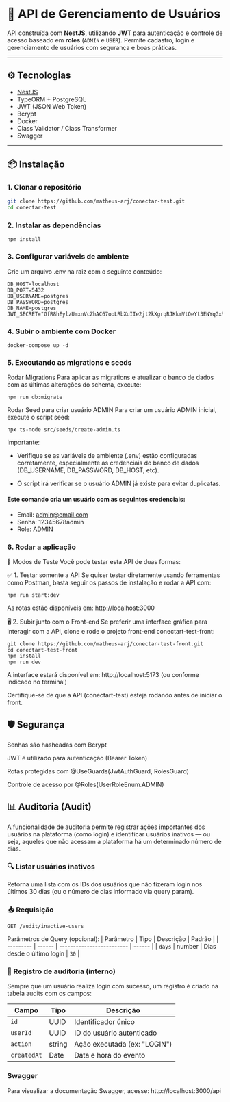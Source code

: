 # 🚀 API de Gerenciamento de Usuários

API construída com **NestJS**, utilizando **JWT** para autenticação e controle de acesso baseado em **roles** (`ADMIN` e `USER`). Permite cadastro, login e gerenciamento de usuários com segurança e boas práticas.

---

## ⚙️ Tecnologias

- [NestJS](https://nestjs.com/)
- TypeORM + PostgreSQL
- JWT (JSON Web Token)
- Bcrypt
- Docker
- Class Validator / Class Transformer
- Swagger

---

## 📦 Instalação

### 1. Clonar o repositório

```bash
git clone https://github.com/matheus-arj/conectar-test.git
cd conectar-test
```

### 2. Instalar as dependências

```
npm install
```

### 3. Configurar variáveis de ambiente

Crie um arquivo .env na raiz com o seguinte conteúdo:

```env
DB_HOST=localhost
DB_PORT=5432
DB_USERNAME=postgres
DB_PASSWORD=postgres
DB_NAME=postgres
JWT_SECRET="GfR8hEylzUmxnVcZhAC67ooLRbXuIIe2jt2kXgrqRJKkmVtOeYt3ENYqGxR8Y+KjEYuUWIc2MESLJGhG1gJwtQ==""
```

### 4. Subir o ambiente com Docker

```
docker-compose up -d
```

### 5. Executando as migrations e seeds

Rodar Migrations
Para aplicar as migrations e atualizar o banco de dados com as últimas alterações do schema, execute:

```
npm run db:migrate
```

Rodar Seed para criar usuário ADMIN
Para criar um usuário ADMIN inicial, execute o script seed:

```
npx ts-node src/seeds/create-admin.ts
```

Importante:

- Verifique se as variáveis de ambiente (.env) estão configuradas corretamente, especialmente as credenciais do banco de dados (DB_USERNAME, DB_PASSWORD, DB_HOST, etc).

- O script irá verificar se o usuário ADMIN já existe para evitar duplicatas.

#### Este comando cria um usuário com as seguintes credenciais:

- Email: admin@email.com
- Senha: 12345678admin
- Role: ADMIN

### 6. Rodar a aplicação

🧰 Modos de Teste
Você pode testar esta API de duas formas:

✅ 1. Testar somente a API
Se quiser testar diretamente usando ferramentas como Postman, basta seguir os passos de instalação e rodar a API com:

```
npm run start:dev
```

As rotas estão disponíveis em:
http://localhost:3000

🖥️ 2. Subir junto com o Front-end
Se preferir uma interface gráfica para interagir com a API, clone e rode o projeto front-end conectart-test-front:

```
git clone https://github.com/matheus-arj/conectar-test-front.git
cd conectart-test-front
npm install
npm run dev
```

A interface estará disponível em:
http://localhost:5173 (ou conforme indicado no terminal)

Certifique-se de que a API (conectart-test) esteja rodando antes de iniciar o front.

## 🛡️ Segurança

Senhas são hasheadas com Bcrypt

JWT é utilizado para autenticação (Bearer Token)

Rotas protegidas com @UseGuards(JwtAuthGuard, RolesGuard)

Controle de acesso por @Roles(UserRoleEnum.ADMIN)

## 📊 Auditoria (Audit)

A funcionalidade de auditoria permite registrar ações importantes dos usuários na plataforma (como login) e identificar usuários inativos — ou seja, aqueles que não acessam a plataforma há um determinado número de dias.

### 🔍 Listar usuários inativos

Retorna uma lista com os IDs dos usuários que não fizeram login nos últimos 30 dias (ou o número de dias informado via query param).

### 📥 Requisição

```
GET /audit/inactive-users
```

Parâmetros de Query (opcional):
| Parâmetro | Tipo | Descrição | Padrão |
| --------- | ------ | ------------------------- | ------ |
| `days` | number | Dias desde o último login | `30` |

### 📝 Registro de auditoria (interno)

Sempre que um usuário realiza login com sucesso, um registro é criado na tabela audits com os campos:

| Campo       | Tipo   | Descrição                    |
| ----------- | ------ | ---------------------------- |
| `id`        | UUID   | Identificador único          |
| `userId`    | UUID   | ID do usuário autenticado    |
| `action`    | string | Ação executada (ex: "LOGIN") |
| `createdAt` | Date   | Data e hora do evento        |

### Swagger

Para visualizar a documentação Swagger, acesse:
http://localhost:3000/api
